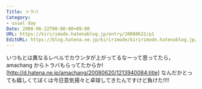 ```yaml
---
Title: トラバ
Category:
- usual day
Date: 2008-06-22T00:00:00+09:00
URL: https://kiririmode.hatenablog.jp/entry/20080622/p1
EditURL: https://blog.hatena.ne.jp/kiririmode/kiririmode.hatenablog.jp/atom/entry/8454420450078214725
---
```



いつもとは異なるレベルでカウンタが上がってるなーって思ってたら，amachang からトラバもらってたからか![http://d.hatena.ne.jp/amachang/20080620/1213940084:title]
なんだかとっても嬉しくてぼくは今日意気揚々と卓球してきたんですけど負けた!!!!
